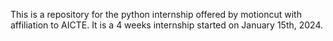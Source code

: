 This is a repository for the python internship offered by motioncut with affiliation to AICTE.
It is a 4 weeks internship started on January 15th, 2024.
